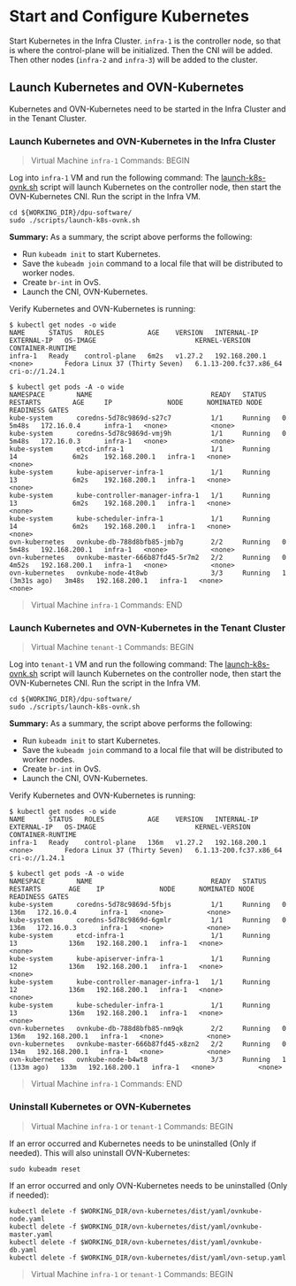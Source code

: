 # Start and Configure Kubernetes

Start Kubernetes in the Infra Cluster.
`infra-1` is the controller node, so that is where the control-plane will
be initialized.
Then the CNI will be added.
Then other nodes (`infra-2` and `infra-3`) will be added to the cluster. 

## Launch Kubernetes and OVN-Kubernetes

Kubernetes and OVN-Kubernetes need to be started in the Infra Cluster and in
the Tenant Cluster.

### Launch Kubernetes and OVN-Kubernetes in the Infra Cluster

> Virtual Machine `infra-1` Commands: BEGIN

Log into `infra-1` VM and run the following command:
The [launch-k8s-ovnk.sh](../scripts/launch-k8s-ovnk.sh) script will launch Kubernetes
on the controller node, then start the OVN-Kubernetes CNI.
Run the script in the Infra VM.

```console
cd ${WORKING_DIR}/dpu-software/
sudo ./scripts/launch-k8s-ovnk.sh
```

**Summary:**
As a summary, the script above performs the following:

* Run `kubeadm init` to start Kubernetes.
* Save the `kubeadm join` command to a local file that will be distributed to worker nodes.
* Create `br-int` in OvS.
* Launch the CNI, OVN-Kubernetes. 

Verify Kubernetes and OVN-Kubernetes is running:

```console
$ kubectl get nodes -o wide
NAME      STATUS   ROLES           AGE    VERSION   INTERNAL-IP     EXTERNAL-IP   OS-IMAGE                         KERNEL-VERSION           CONTAINER-RUNTIME
infra-1   Ready    control-plane   6m2s   v1.27.2   192.168.200.1   <none>        Fedora Linux 37 (Thirty Seven)   6.1.13-200.fc37.x86_64   cri-o://1.24.1

$ kubectl get pods -A -o wide
NAMESPACE        NAME                              READY   STATUS    RESTARTS        AGE     IP              NODE      NOMINATED NODE   READINESS GATES
kube-system      coredns-5d78c9869d-s27c7          1/1     Running   0               5m48s   172.16.0.4      infra-1   <none>           <none>
kube-system      coredns-5d78c9869d-vmj9h          1/1     Running   0               5m48s   172.16.0.3      infra-1   <none>           <none>
kube-system      etcd-infra-1                      1/1     Running   14              6m2s    192.168.200.1   infra-1   <none>           <none>
kube-system      kube-apiserver-infra-1            1/1     Running   13              6m2s    192.168.200.1   infra-1   <none>           <none>
kube-system      kube-controller-manager-infra-1   1/1     Running   13              6m2s    192.168.200.1   infra-1   <none>           <none>
kube-system      kube-scheduler-infra-1            1/1     Running   14              6m2s    192.168.200.1   infra-1   <none>           <none>
ovn-kubernetes   ovnkube-db-788d8bfb85-jmb7g       2/2     Running   0               5m48s   192.168.200.1   infra-1   <none>           <none>
ovn-kubernetes   ovnkube-master-666b87fd45-5r7m2   2/2     Running   0               4m52s   192.168.200.1   infra-1   <none>           <none>
ovn-kubernetes   ovnkube-node-4t8wb                3/3     Running   1 (3m31s ago)   3m48s   192.168.200.1   infra-1   <none>           <none>
```

> Virtual Machine `infra-1` Commands: END

### Launch Kubernetes and OVN-Kubernetes in the Tenant Cluster

> Virtual Machine `tenant-1` Commands: BEGIN

Log into `tenant-1` VM and run the following command:
The [launch-k8s-ovnk.sh](../scripts/launch-k8s-ovnk.sh) script will launch Kubernetes
on the controller node, then start the OVN-Kubernetes CNI.
Run the script in the Infra VM.

```console
cd ${WORKING_DIR}/dpu-software/
sudo ./scripts/launch-k8s-ovnk.sh
```

**Summary:**
As a summary, the script above performs the following:

* Run `kubeadm init` to start Kubernetes.
* Save the `kubeadm join` command to a local file that will be distributed to worker nodes.
* Create `br-int` in OvS.
* Launch the CNI, OVN-Kubernetes. 

Verify Kubernetes and OVN-Kubernetes is running:

```console
$ kubectl get nodes -o wide
NAME      STATUS   ROLES           AGE    VERSION   INTERNAL-IP     EXTERNAL-IP   OS-IMAGE                         KERNEL-VERSION           CONTAINER-RUNTIME
infra-1   Ready    control-plane   136m   v1.27.2   192.168.200.1   <none>        Fedora Linux 37 (Thirty Seven)   6.1.13-200.fc37.x86_64   cri-o://1.24.1

$ kubectl get pods -A -o wide
NAMESPACE        NAME                              READY   STATUS    RESTARTS       AGE    IP              NODE      NOMINATED NODE   READINESS GATES
kube-system      coredns-5d78c9869d-5fbjs          1/1     Running   0              136m   172.16.0.4      infra-1   <none>           <none>
kube-system      coredns-5d78c9869d-6gmlr          1/1     Running   0              136m   172.16.0.3      infra-1   <none>           <none>
kube-system      etcd-infra-1                      1/1     Running   13             136m   192.168.200.1   infra-1   <none>           <none>
kube-system      kube-apiserver-infra-1            1/1     Running   12             136m   192.168.200.1   infra-1   <none>           <none>
kube-system      kube-controller-manager-infra-1   1/1     Running   12             136m   192.168.200.1   infra-1   <none>           <none>
kube-system      kube-scheduler-infra-1            1/1     Running   13             136m   192.168.200.1   infra-1   <none>           <none>
ovn-kubernetes   ovnkube-db-788d8bfb85-nm9qk       2/2     Running   0              136m   192.168.200.1   infra-1   <none>           <none>
ovn-kubernetes   ovnkube-master-666b87fd45-x8zn2   2/2     Running   0              134m   192.168.200.1   infra-1   <none>           <none>
ovn-kubernetes   ovnkube-node-b4wt8                3/3     Running   1 (133m ago)   133m   192.168.200.1   infra-1   <none>           <none>

```

> Virtual Machine `infra-1` Commands: END

### Uninstall Kubernetes or OVN-Kubernetes

> Virtual Machine `infra-1` or `tenant-1` Commands: BEGIN

If an error occurred and Kubernetes needs to be uninstalled (Only if needed).
This will also uninstall OVN-Kubernetes:

```console
sudo kubeadm reset
```

If an error occurred and only OVN-Kubernetes needs to be uninstalled (Only if needed):

```console
kubectl delete -f $WORKING_DIR/ovn-kubernetes/dist/yaml/ovnkube-node.yaml
kubectl delete -f $WORKING_DIR/ovn-kubernetes/dist/yaml/ovnkube-master.yaml
kubectl delete -f $WORKING_DIR/ovn-kubernetes/dist/yaml/ovnkube-db.yaml
kubectl delete -f $WORKING_DIR/ovn-kubernetes/dist/yaml/ovn-setup.yaml
```

> Virtual Machine `infra-1` or `tenant-1` Commands: BEGIN

